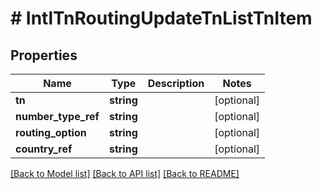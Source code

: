 # # IntlTnRoutingUpdateTnListTnItem

## Properties

Name | Type | Description | Notes
------------ | ------------- | ------------- | -------------
**tn** | **string** |  | [optional]
**number_type_ref** | **string** |  | [optional]
**routing_option** | **string** |  | [optional]
**country_ref** | **string** |  | [optional]

[[Back to Model list]](../../README.md#models) [[Back to API list]](../../README.md#endpoints) [[Back to README]](../../README.md)
